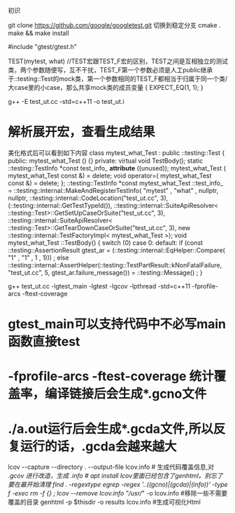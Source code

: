 初识

git clone https://github.com/google/googletest.git
切换到稳定分支
cmake .
make && make install


#include "gtest/gtest.h"

TEST(mytest, what) //TEST宏跟TEST_F宏的区别，TEST之间是互相独立的测试类，两个参数随便写，互不干扰，TEST_F第一个参数必须是人工public继承于::testing::Test的mock类，第一个参数相同的TEST_F都相当于归属于同一个类/大case里的小case，那么共享mock类的成员变量
{
    EXPECT_EQ(1, 1);
}

g++ -E test_ut.cc -std=c++11 -o test_ut.i
# 解析展开宏，查看生成结果

美化格式后可以看到如下内容
class mytest_what_Test : public ::testing::Test
{
public:
mytest_what_Test () {} private:
    virtual void TestBody();
    static ::testing::TestInfo *const test_info_ __attribute__ ((unused));
    mytest_what_Test ( mytest_what_Test const &) = delete;
    void operator=( mytest_what_Test const &) = delete;
};
::testing::TestInfo *const mytest_what_Test ::test_info_ = ::testing::internal::MakeAndRegisterTestInfo( "mytest" , "what" , nullptr, nullptr, ::testing::internal::CodeLocation("test_ut.cc", 3), (::testing::internal::GetTestTypeId()), ::testing::internal::SuiteApiResolver< ::testing::Test>::GetSetUpCaseOrSuite("test_ut.cc", 3), ::testing::internal::SuiteApiResolver< ::testing::Test>::GetTearDownCaseOrSuite("test_ut.cc", 3), new ::testing::internal::TestFactoryImpl< mytest_what_Test >);
void mytest_what_Test ::TestBody()
{
switch (0) case 0:
default:
    if (const ::testing::AssertionResult gtest_ar = (::testing::internal::EqHelper::Compare( "1" , "1" , 1 , 1))) ;
    else ::testing::internal::AssertHelper(::testing::TestPartResult::kNonFatalFailure, "test_ut.cc", 5, gtest_ar.failure_message()) = ::testing::Message() ;
}


g++ test_ut.cc -lgtest_main -lgtest -lgcov -lpthread -std=c++11 -fprofile-arcs -ftest-coverage
# gtest_main可以支持代码中不必写main函数直接test
# -fprofile-arcs -ftest-coverage 统计覆盖率，编译链接后会生成*.gcno文件
# ./a.out运行后会生成*.gcda文件,所以反复运行的话，.gcda会越来越大

lcov --capture --directory . --output-file lcov.info # 生成代码覆盖信息,对 *.gcov 进行改造，生成 *.info # apt install lcov里面已经包含了genhtml。别忘了要在最开始清理 find . -regextype egrep -regex '.*\.((gcno)|(gcda)|(info))' -type f -exec rm -f {} \;
lcov --remove lcov.info "/usr/*" -o lcov.info #移除一些不需要覆盖的目录
genhtml -p $thisdir -o results lcov.info #生成可视化Html
